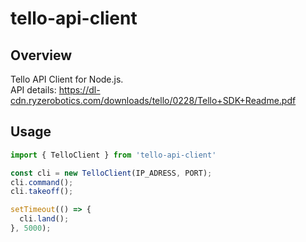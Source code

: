 # tello-api-client

## Overview

Tello API Client for Node.js.  
API details: https://dl-cdn.ryzerobotics.com/downloads/tello/0228/Tello+SDK+Readme.pdf

## Usage

```ts
import { TelloClient } from 'tello-api-client'

const cli = new TelloClient(IP_ADRESS, PORT);
cli.command();
cli.takeoff();

setTimeout(() => {
  cli.land();
}, 5000);
```
